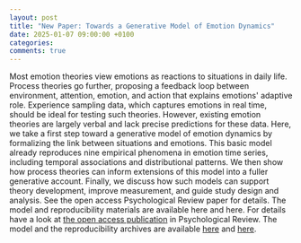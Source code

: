 ```yaml
---
layout: post
title: "New Paper: Towards a Generative Model of Emotion Dynamics"
date: 2025-01-07 09:00:00 +0100
categories: 
comments: true
---
```


Most emotion theories view emotions as reactions to situations in daily life. Process theories go further, proposing a feedback loop between environment, attention, emotion, and action that explains emotions' adaptive role. Experience sampling data, which captures emotions in real time, should be ideal for testing such theories. However, existing emotion theories are largely verbal and lack precise predictions for these data. Here, we take a first step toward a generative model of emotion dynamics by formalizing the link between situations and emotions. This basic model already reproduces nine empirical phenomena in emotion time series, including temporal associations and distributional patterns. We then show how process theories can inform extensions of this model into a fuller generative account. Finally, we discuss how such models can support theory development, improve measurement, and guide study design and analysis. See the open access Psychological Review paper for details. The model and reproducibility materials are available here and here. For details have a look at [the open access publication](https://psycnet.apa.org/fulltext/2025-60391-001.html) in Psychological Review. The model and the reproducibility archives are available [here](https://github.com/ryanoisin/GenerativeEmotion) and [here](https://github.com/ryanoisin/GenerativeEmotionCodeArchive).
